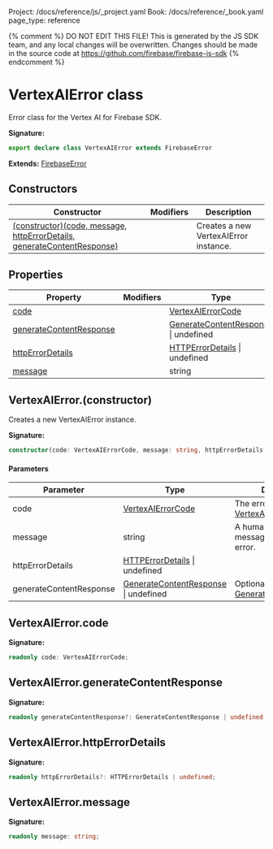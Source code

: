Project: /docs/reference/js/_project.yaml
Book: /docs/reference/_book.yaml
page_type: reference

{% comment %}
DO NOT EDIT THIS FILE!
This is generated by the JS SDK team, and any local changes will be
overwritten. Changes should be made in the source code at
https://github.com/firebase/firebase-js-sdk
{% endcomment %}

# VertexAIError class
Error class for the Vertex AI for Firebase SDK.

<b>Signature:</b>

```typescript
export declare class VertexAIError extends FirebaseError 
```
<b>Extends:</b> [FirebaseError](./util.firebaseerror.md#firebaseerror_class)

## Constructors

|  Constructor | Modifiers | Description |
|  --- | --- | --- |
|  [(constructor)(code, message, httpErrorDetails, generateContentResponse)](./vertexai-preview.vertexaierror.md#vertexaierrorconstructor) |  | Creates a new VertexAIError instance. |

## Properties

|  Property | Modifiers | Type | Description |
|  --- | --- | --- | --- |
|  [code](./vertexai-preview.vertexaierror.md#vertexaierrorcode) |  | [VertexAIErrorCode](./vertexai-preview.md#vertexaierrorcode) |  |
|  [generateContentResponse](./vertexai-preview.vertexaierror.md#vertexaierrorgeneratecontentresponse) |  | [GenerateContentResponse](./vertexai-preview.generatecontentresponse.md#generatecontentresponse_interface) \| undefined |  |
|  [httpErrorDetails](./vertexai-preview.vertexaierror.md#vertexaierrorhttperrordetails) |  | [HTTPErrorDetails](./vertexai-preview.httperrordetails.md#httperrordetails_interface) \| undefined |  |
|  [message](./vertexai-preview.vertexaierror.md#vertexaierrormessage) |  | string |  |

## VertexAIError.(constructor)

Creates a new VertexAIError instance.

<b>Signature:</b>

```typescript
constructor(code: VertexAIErrorCode, message: string, httpErrorDetails?: HTTPErrorDetails | undefined, generateContentResponse?: GenerateContentResponse | undefined);
```

#### Parameters

|  Parameter | Type | Description |
|  --- | --- | --- |
|  code | [VertexAIErrorCode](./vertexai-preview.md#vertexaierrorcode) | The error code from [VertexAIErrorCode](./vertexai-preview.md#vertexaierrorcode)<!-- -->. |
|  message | string | A human-readable message describing the error. |
|  httpErrorDetails | [HTTPErrorDetails](./vertexai-preview.httperrordetails.md#httperrordetails_interface) \| undefined |  |
|  generateContentResponse | [GenerateContentResponse](./vertexai-preview.generatecontentresponse.md#generatecontentresponse_interface) \| undefined | Optional response from a [GenerateContentRequest](./vertexai-preview.generatecontentrequest.md#generatecontentrequest_interface)<!-- -->. |

## VertexAIError.code

<b>Signature:</b>

```typescript
readonly code: VertexAIErrorCode;
```

## VertexAIError.generateContentResponse

<b>Signature:</b>

```typescript
readonly generateContentResponse?: GenerateContentResponse | undefined;
```

## VertexAIError.httpErrorDetails

<b>Signature:</b>

```typescript
readonly httpErrorDetails?: HTTPErrorDetails | undefined;
```

## VertexAIError.message

<b>Signature:</b>

```typescript
readonly message: string;
```
